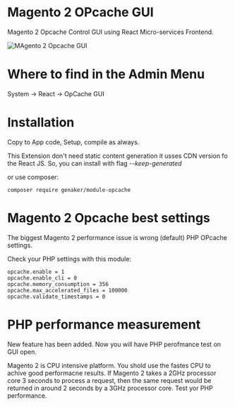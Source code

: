# Magento 2 OPcache GUI

Magento 2 Opcache Control GUI using React Micro-services Frontend. 

![MAgento 2 Opcache GUI](https://github.com/Genaker/Magento2OPcacheGUI/raw/main/Magento-Opcache-Gui.jpg)

# Where to find in the Admin Menu

System -> React -> OpCache GUI

# Installation 

Copy to App code, Setup, compile as always. 

This Extension don't need static content generation it usses CDN version fo the React JS. So, you can install with flag *--keep-generated*

or use composer: 
```
composer require genaker/module-opcache
```

# Magento 2 Opcache best settings

The biggest Magento 2 performance issue is wrong (default) PHP OPcache settings. 

Check your PHP settings with this module:
```
opcache.enable = 1
opcache.enable_cli = 0
opcache.memory_consumption = 356
opcache.max_accelerated_files = 100000
opcache.validate_timestamps = 0
```
# PHP performance measurement

New feature has been added. Now you will have PHP perofmance test on GUI open. 

Magento 2 is CPU intensive platform. You shold use the fastes CPU to achive good performacne results. If Magento 2 takes a 2GHz processor core 3 seconds to process a request, then the same request would be returned in around 2 seconds by a 3GHz processor core. Test yor PHP performance. 
